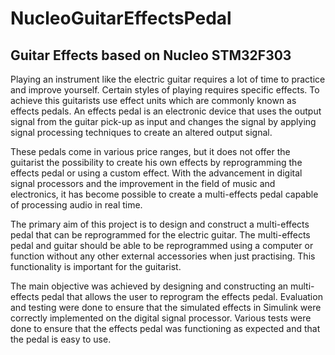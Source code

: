 # NucleoGuitarEffectsPedal
## Guitar Effects based on Nucleo STM32F303

Playing an instrument like the electric guitar requires a lot of time to practice and improve yourself. Certain styles of playing requires specific effects. To achieve this guitarists use effect units which are commonly known as effects pedals. An effects pedal is an electronic device that uses the output signal from the guitar pick-up as input and changes the signal by applying signal processing techniques to create an altered output signal.

These pedals come in various price ranges, but it does not offer the guitarist the possibility to create his own effects by reprogramming the effects pedal or using a custom effect. With the advancement in digital signal processors and the improvement in the field of music and electronics, it has become possible to create a multi-effects pedal capable of processing audio in real time.

The primary aim of this project is to design and construct a multi-effects pedal that can be reprogrammed for the electric guitar. The multi-effects pedal and guitar should be able to be reprogrammed using a computer or function without any other external accessories when just practising. This functionality is important for the guitarist.

The main objective was achieved by designing and constructing an multi-effects pedal that allows the user to reprogram the effects pedal. Evaluation and testing were done to ensure that the simulated effects in Simulink were correctly implemented on the digital signal processor. Various tests were done to ensure that the effects pedal was functioning as expected and that the pedal is easy to use.
